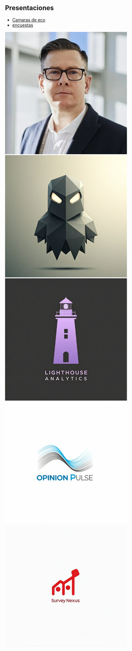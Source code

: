 
## Presentaciones

- [Camaras de eco](/echo-chambers.html)
- [encuestas](/analisis-encuestas.html)

![](ima/chief.jpg)
![](ima/data_ghost.jpeg)
![](ima/light_analytics.jpeg)
![](ima/opinion_pulse.jpeg)
![](ima/snexus.jpeg)
